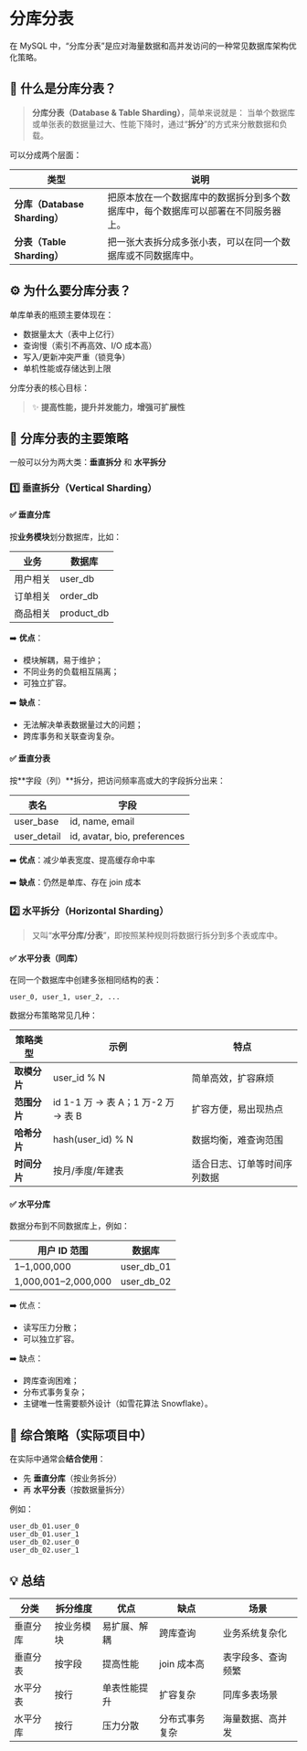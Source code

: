 # 分库分表

在 MySQL 中，“分库分表”是应对海量数据和高并发访问的一种常见数据库架构优化策略。

## 🧩 什么是分库分表？

> **分库分表（Database & Table Sharding）**，简单来说就是：
> 当单个数据库或单张表的数据量过大、性能下降时，通过“**拆分**”的方式来分散数据和负载。

可以分成两个层面：

| 类型                          | 说明                                                                               |
| ----------------------------- | ---------------------------------------------------------------------------------- |
| **分库（Database Sharding）** | 把原本放在一个数据库中的数据拆分到多个数据库中，每个数据库可以部署在不同服务器上。 |
| **分表（Table Sharding）**    | 把一张大表拆分成多张小表，可以在同一个数据库或不同数据库中。                       |

## ⚙️ 为什么要分库分表？

单库单表的瓶颈主要体现在：

- 数据量太大（表中上亿行）
- 查询慢（索引不再高效、I/O 成本高）
- 写入/更新冲突严重（锁竞争）
- 单机性能或存储达到上限

分库分表的核心目标：

> ✨ **提高性能，提升并发能力，增强可扩展性**

## 🧠 分库分表的主要策略

一般可以分为两大类：**垂直拆分** 和 **水平拆分**

### 1️⃣ 垂直拆分（Vertical Sharding）

#### ✅ 垂直分库

按**业务模块**划分数据库，比如：

| 业务     | 数据库     |
| -------- | ---------- |
| 用户相关 | user_db    |
| 订单相关 | order_db   |
| 商品相关 | product_db |

➡️ **优点**：

- 模块解耦，易于维护；
- 不同业务的负载相互隔离；
- 可独立扩容。

➡️ **缺点**：

- 无法解决单表数据量过大的问题；
- 跨库事务和关联查询复杂。

#### ✅ 垂直分表

按**字段（列）**拆分，把访问频率高或大的字段拆分出来：

| 表名        | 字段                         |
| ----------- | ---------------------------- |
| user_base   | id, name, email              |
| user_detail | id, avatar, bio, preferences |

➡️ **优点**：减少单表宽度、提高缓存命中率

➡️ **缺点**：仍然是单库、存在 join 成本

### 2️⃣ 水平拆分（Horizontal Sharding）

> 又叫“**水平分库/分表**”，即按照某种规则将数据行拆分到多个表或库中。

#### ✅ 水平分表（同库）

在同一个数据库中创建多张相同结构的表：

```
user_0, user_1, user_2, ...
```

数据分布策略常见几种：

| 策略类型     | 示例                               | 特点                         |
| ------------ | ---------------------------------- | ---------------------------- |
| **取模分片** | user_id % N                        | 简单高效，扩容麻烦           |
| **范围分片** | id 1-1 万 → 表 A；1 万-2 万 → 表 B | 扩容方便，易出现热点         |
| **哈希分片** | hash(user_id) % N                  | 数据均衡，难查询范围         |
| **时间分片** | 按月/季度/年建表                   | 适合日志、订单等时间序列数据 |

#### ✅ 水平分库

数据分布到不同数据库上，例如：

| 用户 ID 范围        | 数据库     |
| ------------------- | ---------- |
| 1–1,000,000         | user_db_01 |
| 1,000,001–2,000,000 | user_db_02 |

➡️ 优点：

- 读写压力分散；
- 可以独立扩容。

➡️ 缺点：

- 跨库查询困难；
- 分布式事务复杂；
- 主键唯一性需要额外设计（如雪花算法 Snowflake）。

## 🧰 综合策略（实际项目中）

在实际中通常会**结合使用**：

- 先 **垂直分库**（按业务拆分）
- 再 **水平分表**（按数据量拆分）

例如：

```
user_db_01.user_0
user_db_01.user_1
user_db_02.user_0
user_db_02.user_1
```

## 💡 总结

| 分类     | 拆分维度   | 优点         | 缺点           | 场景               |
| -------- | ---------- | ------------ | -------------- | ------------------ |
| 垂直分库 | 按业务模块 | 易扩展、解耦 | 跨库查询       | 业务系统复杂化     |
| 垂直分表 | 按字段     | 提高性能     | join 成本高    | 表字段多、查询频繁 |
| 水平分表 | 按行       | 单表性能提升 | 扩容复杂       | 同库多表场景       |
| 水平分库 | 按行       | 压力分散     | 分布式事务复杂 | 海量数据、高并发   |
